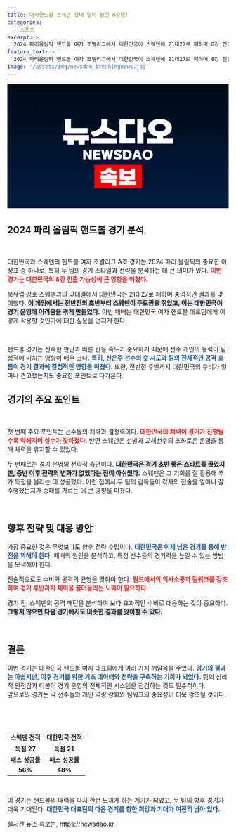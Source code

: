```yaml
---
title: 여자핸드볼 스웨덴 상대 덜미 잡힌 8강행!
categories:
  - 스포츠
excerpt: >
  2024 파리올림픽 핸드볼 여자 조별리그에서 대한민국이 스웨덴에 21대27로 패하며 8강 진출에 빨간불이 켜졌다. 신은주의 슛에도 불구하고, 한국팀의 운명이 위태롭다. 클릭하여 경기의 전말을 확인하세요!
feature_text: >
  2024 파리올림픽 핸드볼 여자 조별리그에서 대한민국이 스웨덴에 21대27로 패하며 8강 진출에 빨간불이 켜졌다. 신은주의 슛에도 불구하고, 한국팀의 운명이 위태롭다. 클릭하여 경기의 전말을 확인하세요!
image: '/assets/img/newsdao_breakingnews.jpg'
---
```


<p><img src="/assets/img/newsdao_breakingnews.jpg" alt="koreaapp 속보" /></p>

<h2 data-ke-size="size26">2024 파리 올림픽 핸드볼 경기 분석</h2>

<p data-ke-size="size16">&nbsp;</p>

<p>대한민국과 스웨덴의 핸드볼 여자 조별리그 A조 경기는 2024 파리 올림픽의 중요한 이정표 중 하나로, 특히 두 팀의 경기 스타일과 전략을 분석하는 데 큰 의미가 있다. <b><span style="color: #ee2323;">이번 경기는 대한민국의 8강 진출 가능성에 큰 영향을 미쳤다.</span></b> </p>

<p>북유럽 강호 스웨덴과의 맞대결에서 대한민국은 21대27로 패하며 충격적인 결과를 맞이했다. <b><span style="background-color: #21538527;">이 게임에서는 전반전의 초반부터 스웨덴이 주도권을 쥐었고, 이는 대한민국이 경기 운영에 어려움을 겪게 만들었다.</span></b>  이번 패배는 대한민국 여자 핸드볼 대표팀에게 어떻게 작용할 것인가에 대한 질문을 던지게 한다. </p>

<p data-ke-size="size16">&nbsp;</p>

<p>핸드볼 경기는 신속한 판단과 빠른 반응 속도가 중요하기 때문에 선수 개인의 능력이 팀 성적에 미치는 영향이 매우 크다. <b><span style="color: #1a5490;">특히, 신은주 선수의 슛 시도와 팀의 전체적인 공격 흐름이 경기 결과에 결정적인 영향을 미쳤다.</span></b> 또한, 전반전 후반까지 대한민국의 수비가 얼마나 견고했는지도 중요한 포인트로 다가온다.</p>

<h2 data-ke-size="size26">경기의 주요 포인트</h2>

<p data-ke-size="size16">&nbsp;</p>

<p>첫 번째 주요 포인트는 선수들의 체력과 결정력이다. <b><span style="color: #ee2323;">대한민국의 체력이 경기가 진행될수록 약해지며 실수가 잦아졌다.</span></b> 반면 스웨덴은 선발과 교체선수의 조화로운 운영을 통해 체력을 유지할 수 있었다. </p>

<p>두 번째로는 경기 운영의 전략적 측면이다. <b><span style="background-color: #21538527;">대한민국은 경기 초반 좋은 스타트를 끊었지만, 중반 이후 전략의 변화가 없었다는 점이 아쉬웠다.</span></b> 스웨덴은 그 기회를 잘 활용해 추가 득점을 올리는 데 성공했다. 이런 점에서 두 팀의 감독들이 각자의 전술을 얼마나 잘 수행했는지가 승패를 가르는 데 큰 영향을 미쳤다. </p>

<p data-ke-size="size16">&nbsp;</p>

<h2 data-ke-size="size26">향후 전략 및 대응 방안</h2>

<p>가장 중요한 것은 무엇보다도 향후 전략 수립이다. <b><span style="color: #1a5490;">대한민국은 이제 남은 경기를 통해 반전을 꾀해야 한다.</span></b> 패배의 원인을 분석하고, 특정 선수들의 경기력을 높일 수 있는 방법을 모색해야 한다.</p>

<p>전술적으로도 수비와 공격의 균형을 맞춰야 한다. <b><span style="color: #ee2323;">필드에서의 의사소통과 팀워크를 강조하여 경기 후반까지 체력을 끌어올리는 노력이 필요하다.</span></b> </p>

<p>경기 전, 스웨덴의 공격 패턴을 분석하여 보다 효과적인 수비로 대응하는 것이 중요하다. <b><span style="background-color: #21538527;">그렇지 않으면 다음 경기에서도 비슷한 결과를 맞이할 수 있다.</span></b> </p>

<p data-ke-size="size16">&nbsp;</p>

<h2 data-ke-size="size26">결론</h2>

<p>이번 경기는 대한민국 핸드볼 여자 대표팀에게 여러 가지 깨달음을 주었다. <b><span style="color: #1a5490;">경기의 결과는 아쉽지만, 이후 경기를 위한 기초 데이터와 전략을 구축하는 기회가 되었다.</span></b>  팀의 심리적 안정감과 더불어 경기 운영의 전체적인 시스템을 점검하는 것도 필수적이다.<br> 앞으로의 경기는 각 선수들의 개인 역량 강화와 팀워크의 중요성이 더욱 강조될 것이다.</p>

<p><br></p>

<p data-ke-size="size16">&nbsp;</p>

<table style="width: 100%; border-collapse: collapse;">
    <tbody>
        <tr>
            <td style="text-align: center; height: 17px;"><b>스웨덴 전적</b></td>
            <td style="text-align: center; height: 17px;"><b>대한민국 전적</b></td>
        </tr>
        <tr>
            <td style="text-align: center; height: 17px;"><b>득점 27</b></td>
            <td style="text-align: center; height: 17px;"><b>득점 21</b></td>
        </tr>
        <tr>
            <td style="text-align: center; height: 17px;"><b>패스 성공률</b></td>
            <td style="text-align: center; height: 17px;"><b>패스 성공률</b></td>
        </tr>
        <tr>
            <td style="text-align: center; height: 17px;"><b>56%</b></td>
            <td style="text-align: center; height: 17px;"><b>48%</b></td>
        </tr>
    </tbody>
</table>

<p data-ke-size="size16">&nbsp;</p>

<p>이 경기는 핸드볼의 매력을 다시 한번 느끼게 하는 계기가 되었고, 두 팀의 향후 경기가 더욱 기대된다. <b><span style="color: #1a5490;">대한민국 대표팀의 다음 경기를 향한 희망과 기대가 여전히 남아 있다.</span></b> </p>
실시간 뉴스 속보는, <a href="https://newsdao.kr" rel="dofollow">https://newsdao.kr</a>


